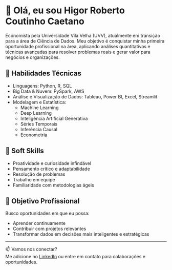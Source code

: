 # 👋 Olá, eu sou Higor Roberto Coutinho Caetano

Economista pela Universidade Vila Velha (UVV), atualmente em transição para a área de Ciência de Dados. Meu objetivo é conquistar minha primeira oportunidade profissional na área, aplicando análises quantitativas e técnicas avançadas para resolver problemas reais e gerar valor para negócios e organizações.

## 🚀 Habilidades Técnicas

- Linguagens: Python, R, SQL  
- Big Data & Nuvem: PySpark, AWS  
- Análise e Visualização de Dados: Tableau, Power BI, Excel, Streamlit  
- Modelagem e Estatística:  
  - Machine Learning  
  - Deep Learning  
  - Inteligência Artificial Generativa  
  - Séries Temporais  
  - Inferência Causal  
  - Econometria

## 🧠 Soft Skills

- Proatividade e curiosidade infindável  
- Pensamento crítico e adaptabilidade  
- Resolução de problemas  
- Trabalho em equipe  
- Familiaridade com metodologias ágeis

## 🎯 Objetivo Profissional

Busco oportunidades em que eu possa:

- Aprender continuamente  
- Contribuir com projetos relevantes  
- Transformar dados em decisões mais inteligentes e estratégicas

---

📫 Vamos nos conectar?  
Me adicione no [LinkedIn](https://www.linkedin.com/in/seu-username-aqui) ou entre em contato para colaborações e oportunidades.
